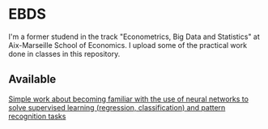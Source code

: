 # EBDS
I'm a former studend in the track "Econometrics, Big Data and Statistics" at Aix-Marseille School of Economics.
I upload some of the practical work done in classes in this repository.

## Available
[Simple work about becoming familiar with the use of neural networks to solve supervised learning
(regression, classification) and pattern recognition tasks]()
